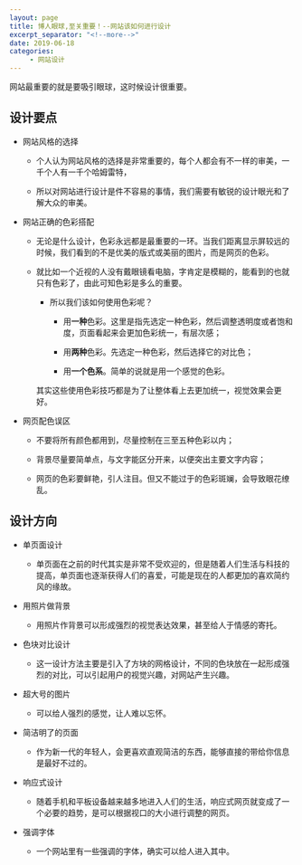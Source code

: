 ```yaml
---
layout: page
title: 博人眼球,至关重要！--网站该如何进行设计
excerpt_separator: "<!--more-->"
date: 2019-06-18
categories:
     - 网站设计
---
```


网站最重要的就是要吸引眼球，这时候设计很重要。

<!--more-->

## **设计要点**

* 网站风格的选择

  * 个人认为网站风格的选择是非常重要的，每个人都会有不一样的审美，一千个人有一千个哈姆雷特，
  
  * 所以对网站进行设计是件不容易的事情，我们需要有敏锐的设计眼光和了解大众的审美。

* 网站正确的色彩搭配

  * 无论是什么设计，色彩永远都是最重要的一环。当我们距离显示屏较远的时候，我们看到的不是优美的版式或美丽的图片，而是网页的色彩。
  
  * 就比如一个近视的人没有戴眼镜看电脑，字肯定是模糊的，能看到的也就只有色彩了，由此可知色彩是多么的重要。
  
    * 所以我们该如何使用色彩呢？
    
         * 用<b>一种</b>色彩。这里是指先选定一种色彩，然后调整透明度或者饱和度，页面看起来会更加色彩统一，有层次感；
          
         * 用<b>两种</b>色彩。先选定一种色彩，然后选择它的对比色；
          
         * 用<b>一个色系</b>。简单的说就是用一个感觉的色彩。
         
    其实这些使用色彩技巧都是为了让整体看上去更加统一，视觉效果会更好。
    
* 网页配色误区

   * 不要将所有颜色都用到，尽量控制在三至五种色彩以内；
   
   * 背景尽量要简单点，与文字能区分开来，以便突出主要文字内容；
   
   * 网页的色彩要鲜艳，引人注目。但又不能过于的色彩斑斓，会导致眼花缭乱。

## **设计方向**

* 单页面设计

    * 单页面在之前的时代其实是非常不受欢迎的，但是随着人们生活与科技的提高，单页面也逐渐获得人们的喜爱，可能是现在的人都更加的喜欢简约风的缘故。

* 用照片做背景

   * 用照片作背景可以形成强烈的视觉表达效果，甚至给人于情感的寄托。

* 色块对比设计

    * 这一设计方法主要是引入了方块的网格设计，不同的色块放在一起形成强烈的对比，可以引起用户的视觉兴趣，对网站产生兴趣。

* 超大号的图片

    * 可以给人强烈的感觉，让人难以忘怀。

* 简洁明了的页面

    * 作为新一代的年轻人，会更喜欢直观简洁的东西，能够直接的带给你信息是最好不过的。

* 响应式设计

    * 随着手机和平板设备越来越多地进入人们的生活，响应式网页就变成了一个必要的趋势，是可以根据视口的大小进行调整的网页。

* 强调字体

    * 一个网站里有一些强调的字体，确实可以给人进入其中。